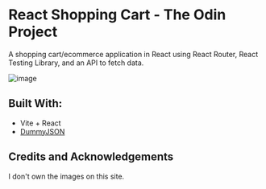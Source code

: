 # React Shopping Cart - The Odin Project
A shopping cart/ecommerce application in React using React Router, React Testing Library, and an API to fetch data.

![image](https://github.com/user-attachments/assets/9ada82f2-b058-4049-ae9a-17e1e85e1200)


## Built With:
- Vite + React
- [DummyJSON](https://dummyjson.com/)

## Credits and Acknowledgements
I don't own the images on this site.